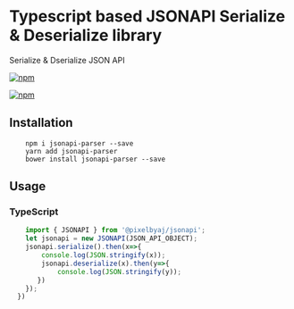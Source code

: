 # Typescript based JSONAPI Serialize & Deserialize library
Serialize &amp; Dserialize JSON API


[![npm](https://img.shields.io/npm/dt/@pixelbyaj/jsonapi?style=social)](https://www.npmjs.com/package/@pixelbyaj/jsonapi)

[![npm](https://img.shields.io/github/license/pixelbyaj/jsonapi?style=social)](https://github.com/pixelbyaj/jsonapi/blob/master/LICENSE)

## Installation 
```console
    npm i jsonapi-parser --save
    yarn add jsonapi-parser
    bower install jsonapi-parser --save
```
## Usage
### TypeScript
```typescript
    import { JSONAPI } from '@pixelbyaj/jsonapi';
    let jsonapi = new JSONAPI(JSON_API_OBJECT);
    jsonapi.serialize().then(x=>{
        console.log(JSON.stringify(x));
        jsonapi.deserialize(x).then(y=>{
            console.log(JSON.stringify(y));
       })
    });
  })
 
```
